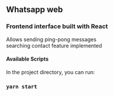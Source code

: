 ## Whatsapp web  
### Frontend interface built with React  
Allows sending ping-pong messages  
searching contact feature implemented

#### Available Scripts

In the project directory, you can run:

### `yarn start`




